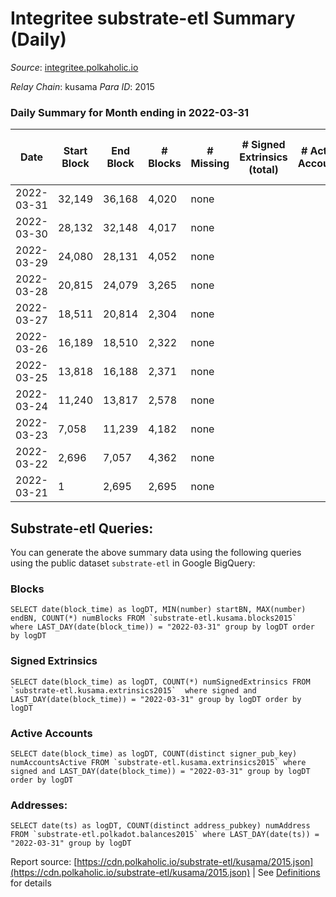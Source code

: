 # Integritee substrate-etl Summary (Daily)

_Source_: [integritee.polkaholic.io](https://integritee.polkaholic.io)

*Relay Chain*: kusama
*Para ID*: 2015



### Daily Summary for Month ending in 2022-03-31


| Date | Start Block | End Block | # Blocks | # Missing | # Signed Extrinsics (total) | # Active Accounts | # Addresses with Balances | # Events | # Transfers | # XCM Transfers In | # XCM Transfers Out |
| ---- | ----------- | --------- | -------- | --------- | --------------------------- | ----------------- | ------------------------- | -------- | ----------- | ------------------ | ------------------- |
| 2022-03-31 | 32,149 | 36,168 | 4,020 | none  |  |  | 1 | 8,040 |   |   |   |
| 2022-03-30 | 28,132 | 32,148 | 4,017 | none  |  |  | 1 | 8,034 |   |   |   |
| 2022-03-29 | 24,080 | 28,131 | 4,052 | none  |  |  | 1 | 8,104 |   |   |   |
| 2022-03-28 | 20,815 | 24,079 | 3,265 | none  |  |  | 1 | 6,530 |   |   |   |
| 2022-03-27 | 18,511 | 20,814 | 2,304 | none  |  |  | 1 | 4,608 |   |   |   |
| 2022-03-26 | 16,189 | 18,510 | 2,322 | none  |  |  | 1 | 4,644 |   |   |   |
| 2022-03-25 | 13,818 | 16,188 | 2,371 | none  |  |  | 1 | 4,742 |   |   |   |
| 2022-03-24 | 11,240 | 13,817 | 2,578 | none  |  |  | 1 | 5,156 |   |   |   |
| 2022-03-23 | 7,058 | 11,239 | 4,182 | none  |  |  | 1 | 8,364 |   |   |   |
| 2022-03-22 | 2,696 | 7,057 | 4,362 | none  |  |  | 1 | 8,724 |   |   |   |
| 2022-03-21 | 1 | 2,695 | 2,695 | none  |  |  | 1 | 5,390 |   |   |   |

## Substrate-etl Queries:
You can generate the above summary data using the following queries using the public dataset `substrate-etl` in Google BigQuery:


### Blocks
```
SELECT date(block_time) as logDT, MIN(number) startBN, MAX(number) endBN, COUNT(*) numBlocks FROM `substrate-etl.kusama.blocks2015`  where LAST_DAY(date(block_time)) = "2022-03-31" group by logDT order by logDT
```


### Signed Extrinsics
```
SELECT date(block_time) as logDT, COUNT(*) numSignedExtrinsics FROM `substrate-etl.kusama.extrinsics2015`  where signed and LAST_DAY(date(block_time)) = "2022-03-31" group by logDT order by logDT
```


### Active Accounts
```
SELECT date(block_time) as logDT, COUNT(distinct signer_pub_key) numAccountsActive FROM `substrate-etl.kusama.extrinsics2015` where signed and LAST_DAY(date(block_time)) = "2022-03-31" group by logDT order by logDT
```


### Addresses:
```
SELECT date(ts) as logDT, COUNT(distinct address_pubkey) numAddress FROM `substrate-etl.polkadot.balances2015` where LAST_DAY(date(ts)) = "2022-03-31" group by logDT
```



Report source: [https://cdn.polkaholic.io/substrate-etl/kusama/2015.json](https://cdn.polkaholic.io/substrate-etl/kusama/2015.json) | See [Definitions](/DEFINITIONS.md) for details

